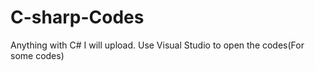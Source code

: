 # C-sharp-Codes
Anything with C# I will upload.
Use Visual Studio to open the codes(For some codes)

